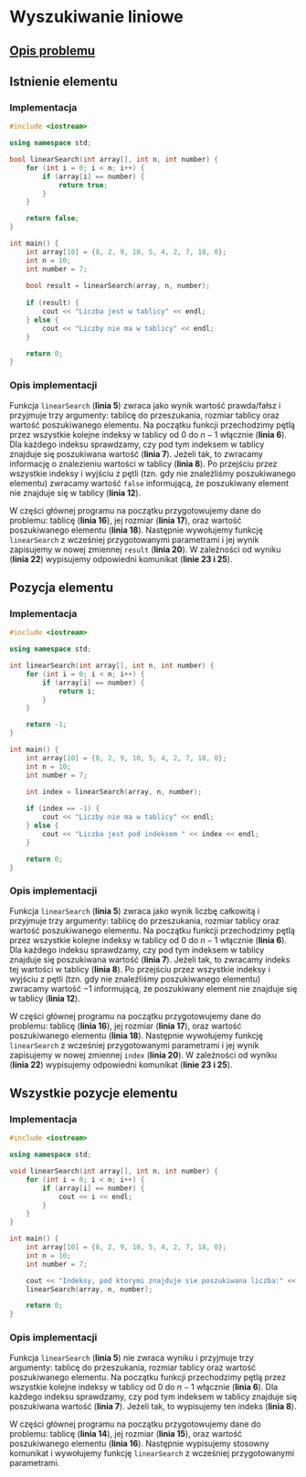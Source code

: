 # Wyszukiwanie liniowe

## [Opis problemu](../../../../algorithms/searching/linear-search.md)


## Istnienie elementu

### Implementacja

```cpp linenums="1"
#include <iostream>

using namespace std;

bool linearSearch(int array[], int n, int number) {
    for (int i = 0; i < n; i++) {
        if (array[i] == number) {
            return true;
        }
    }

    return false;
}

int main() {
    int array[10] = {8, 2, 9, 10, 5, 4, 2, 7, 18, 0};
    int n = 10;
    int number = 7;
    
    bool result = linearSearch(array, n, number);
    
    if (result) {
        cout << "Liczba jest w tablicy" << endl;
    } else {
        cout << "Liczby nie ma w tablicy" << endl;
    }

    return 0;
}
```


### Opis implementacji

Funkcja `linearSearch` (**linia 5**) zwraca jako wynik wartość prawda/fałsz i przyjmuje trzy argumenty: tablicę do przeszukania, rozmiar tablicy oraz wartość poszukiwanego elementu. Na początku funkcji przechodzimy pętlą przez wszystkie kolejne indeksy w tablicy od $0$ do $n-1$ włącznie (**linia 6**). Dla każdego indeksu sprawdzamy, czy pod tym indeksem w tablicy znajduje się poszukiwana wartość (**linia 7**). Jeżeli tak, to zwracamy informację o znalezieniu wartości w tablicy (**linia 8**). Po przejściu przez wszystkie indeksy i wyjściu z pętli (tzn. gdy nie znaleźliśmy poszukiwanego elementu) zwracamy wartość `false` informującą, że poszukiwany element nie znajduje się w tablicy (**linia 12**).

W części głównej programu na początku przygotowujemy dane do problemu: tablicę (**linia 16**), jej rozmiar (**linia 17**), oraz wartość poszukiwanego elementu (**linia 18**). Następnie wywołujemy funkcję `linearSearch` z wcześniej przygotowanymi parametrami i jej wynik zapisujemy w nowej zmiennej `result` (**linia 20**). W zależności od wyniku (**linia 22**) wypisujemy odpowiedni komunikat (**linie 23 i 25**).

## Pozycja elementu

### Implementacja

```cpp linenums="1"
#include <iostream>

using namespace std;

int linearSearch(int array[], int n, int number) {
    for (int i = 0; i < n; i++) {
        if (array[i] == number) {
            return i;
        }
    }

    return -1;
}

int main() {
    int array[10] = {8, 2, 9, 10, 5, 4, 2, 7, 18, 0};
    int n = 10;
    int number = 7;

    int index = linearSearch(array, n, number);
    
    if (index == -1) {
        cout << "Liczby nie ma w tablicy" << endl;
    } else {
        cout << "Liczba jest pod indeksem " << index << endl;
    }

    return 0;
}
```


### Opis implementacji

Funkcja `linearSearch` (**linia 5**) zwraca jako wynik liczbę całkowitą i przyjmuje trzy argumenty: tablicę do przeszukania, rozmiar tablicy oraz wartość poszukiwanego elementu. Na początku funkcji przechodzimy pętlą przez wszystkie kolejne indeksy w tablicy od $0$ do $n-1$ włącznie (**linia 6**). Dla każdego indeksu sprawdzamy, czy pod tym indeksem w tablicy znajduje się poszukiwana wartość (**linia 7**). Jeżeli tak, to zwracamy indeks tej wartości w tablicy (**linia 8**). Po przejściu przez wszystkie indeksy i wyjściu z pętli (tzn. gdy nie znaleźliśmy poszukiwanego elementu) zwracamy wartość $-1$ informującą, że poszukiwany element nie znajduje się w tablicy (**linia 12**).

W części głównej programu na początku przygotowujemy dane do problemu: tablicę (**linia 16**), jej rozmiar (**linia 17**), oraz wartość poszukiwanego elementu (**linia 18**). Następnie wywołujemy funkcję `linearSearch` z wcześniej przygotowanymi parametrami i jej wynik zapisujemy w nowej zmiennej `index` (**linia 20**). W zależności od wyniku (**linia 22**) wypisujemy odpowiedni komunikat (**linie 23 i 25**).

## Wszystkie pozycje elementu

### Implementacja

```cpp linenums="1"
#include <iostream>

using namespace std;

void linearSearch(int array[], int n, int number) {
    for (int i = 0; i < n; i++) {
        if (array[i] == number) {
            cout << i << endl;
        }
    }
}

int main() {
    int array[10] = {8, 2, 9, 10, 5, 4, 2, 7, 18, 0};
    int n = 10;
    int number = 7;

    cout << "Indeksy, pod ktorymi znajduje sie poszukiwana liczba:" << endl;
    linearSearch(array, n, number);

    return 0;
}
```


### Opis implementacji

Funkcja `linearSearch` (**linia 5**) nie zwraca wyniku i przyjmuje trzy argumenty: tablicę do przeszukania, rozmiar tablicy oraz wartość poszukiwanego elementu. Na początku funkcji przechodzimy pętlą przez wszystkie kolejne indeksy w tablicy od $0$ do $n-1$ włącznie (**linia 6**). Dla każdego indeksu sprawdzamy, czy pod tym indeksem w tablicy znajduje się poszukiwana wartość (**linia 7**). Jeżeli tak, to wypisujemy ten indeks (**linia 8**). 

W części głównej programu na początku przygotowujemy dane do problemu: tablicę (**linia 14**), jej rozmiar (**linia 15**), oraz wartość poszukiwanego elementu (**linia 16**). Następnie wypisujemy stosowny komunikat i wywołujemy funkcję `linearSearch` z wcześniej przygotowanymi parametrami.
